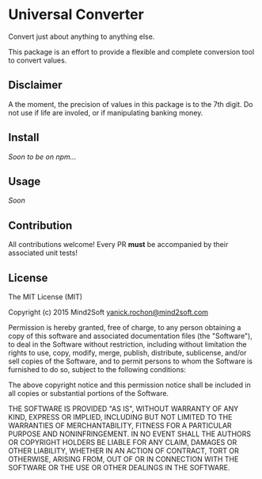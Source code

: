 # Universal Converter

Convert just about anything to anything else.

This package is an effort to provide a flexible and complete conversion tool to convert values.

## Disclaimer

A the moment, the precision of values in this package is to the 7th digit. Do not use if life are involed, or if manipulating banking money.


## Install

*Soon to be on npm...*


## Usage

*Soon*


## Contribution

All contributions welcome! Every PR **must** be accompanied by their associated
unit tests!


## License

The MIT License (MIT)

Copyright (c) 2015 Mind2Soft <yanick.rochon@mind2soft.com>

Permission is hereby granted, free of charge, to any person obtaining a copy of
this software and associated documentation files (the "Software"), to deal in
the Software without restriction, including without limitation the rights to
use, copy, modify, merge, publish, distribute, sublicense, and/or sell copies of
the Software, and to permit persons to whom the Software is furnished to do so,
subject to the following conditions:

The above copyright notice and this permission notice shall be included in all
copies or substantial portions of the Software.

THE SOFTWARE IS PROVIDED "AS IS", WITHOUT WARRANTY OF ANY KIND, EXPRESS OR
IMPLIED, INCLUDING BUT NOT LIMITED TO THE WARRANTIES OF MERCHANTABILITY, FITNESS
FOR A PARTICULAR PURPOSE AND NONINFRINGEMENT. IN NO EVENT SHALL THE AUTHORS OR
COPYRIGHT HOLDERS BE LIABLE FOR ANY CLAIM, DAMAGES OR OTHER LIABILITY, WHETHER
IN AN ACTION OF CONTRACT, TORT OR OTHERWISE, ARISING FROM, OUT OF OR IN
CONNECTION WITH THE SOFTWARE OR THE USE OR OTHER DEALINGS IN THE SOFTWARE.

